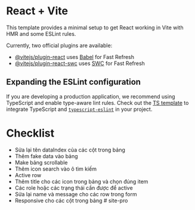 # React + Vite

This template provides a minimal setup to get React working in Vite with HMR and some ESLint rules.

Currently, two official plugins are available:

- [@vitejs/plugin-react](https://github.com/vitejs/vite-plugin-react/blob/main/packages/plugin-react/README.md) uses [Babel](https://babeljs.io/) for Fast Refresh
- [@vitejs/plugin-react-swc](https://github.com/vitejs/vite-plugin-react-swc) uses [SWC](https://swc.rs/) for Fast Refresh

## Expanding the ESLint configuration

If you are developing a production application, we recommend using TypeScript and enable type-aware lint rules. Check out the [TS template](https://github.com/vitejs/vite/tree/main/packages/create-vite/template-react-ts) to integrate TypeScript and [`typescript-eslint`](https://typescript-eslint.io) in your project.

# Checklist

- Sửa lại tên dataIndex của các cột trong bảng
- Thêm fake data vào bảng
- Make bảng scrollable
- Thêm icon search vào ô tìm kiếm
- Active row
- Thêm title cho các icon trong bảng và chọn đúng item
- Các role hoặc các trạng thái cần được để active
- Sửa lại name và message cho các row trong form
- Responsive cho các cột trong bảng
#   s i t e - p r o  
 